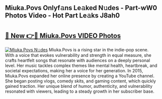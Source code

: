 ## Miuka.Povs Onlyf𝚊ns Le𝚊ked N𝚞des - Part-wW0 Photos Video - Hot Part Le𝚊ks J8ah0

# <h2><a href="http://ac44424.deff.icu/?id=Miuka.Povs">🔗 New 👉🔴 Miuka.Povs VIDEO Photos</a></h2>

[![Miuka.Povs N𝚞des](https://i.imgur.com/rIISA9y.gif)](http://ac44424.deff.icu/?id=Miuka.Povs)
Miuka.Povs is a rising star in the indie-pop scene. With a voice that evokes vulnerability and strength in equal measure, she crafts heartfelt songs that resonate with audiences on a deeply personal level. Her music tackles complex themes like mental health, heartbreak, and societal expectations, making her a voice for her generation. In 2015, Miuka.Povs expanded her online presence by creating a YouTube channel. She began posting vlogs, comedy skits, and gaming content, which quickly gained traction. Her unique blend of humor, authenticity, and vulnerability resonated with viewers, leading to a steady growth in her subscriber base.
